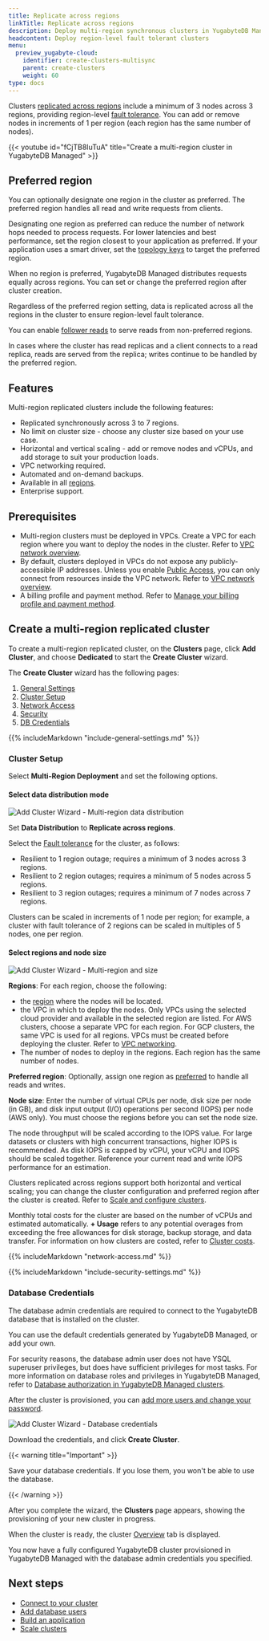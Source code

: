 ```yaml
---
title: Replicate across regions
linkTitle: Replicate across regions
description: Deploy multi-region synchronous clusters in YugabyteDB Managed.
headcontent: Deploy region-level fault tolerant clusters
menu:
  preview_yugabyte-cloud:
    identifier: create-clusters-multisync
    parent: create-clusters
    weight: 60
type: docs
---
```


Clusters [replicated across regions](../../create-clusters-topology/#replicate-across-regions) include a minimum of 3 nodes across 3 regions, providing region-level [fault tolerance](../../create-clusters-overview/#fault-tolerance). You can add or remove nodes in increments of 1 per region (each region has the same number of nodes).

{{< youtube id="fCjTB8IuTuA" title="Create a multi-region cluster in YugabyteDB Managed" >}}

## Preferred region

You can optionally designate one region in the cluster as preferred. The preferred region handles all read and write requests from clients.

Designating one region as preferred can reduce the number of network hops needed to process requests. For lower latencies and best performance, set the region closest to your application as preferred. If your application uses a smart driver, set the [topology keys](../../../../drivers-orms/smart-drivers/#topology-aware-connection-load-balancing) to target the preferred region.

When no region is preferred, YugabyteDB Managed distributes requests equally across regions. You can set or change the preferred region after cluster creation.

Regardless of the preferred region setting, data is replicated across all the regions in the cluster to ensure region-level fault tolerance.

You can enable [follower reads](../../../../explore/ysql-language-features/going-beyond-sql/follower-reads-ysql/) to serve reads from non-preferred regions.

In cases where the cluster has read replicas and a client connects to a read replica, reads are served from the replica; writes continue to be handled by the preferred region.

## Features

Multi-region replicated clusters include the following features:

- Replicated synchronously across 3 to 7 regions.
- No limit on cluster size - choose any cluster size based on your use case.
- Horizontal and vertical scaling - add or remove nodes and vCPUs, and add storage to suit your production loads.
- VPC networking required.
- Automated and on-demand backups.
- Available in all [regions](../../create-clusters-overview/#cloud-provider-regions).
- Enterprise support.

## Prerequisites

- Multi-region clusters must be deployed in VPCs. Create a VPC for each region where you want to deploy the nodes in the cluster. Refer to [VPC network overview](../../cloud-vpcs/cloud-vpc-intro/).
- By default, clusters deployed in VPCs do not expose any publicly-accessible IP addresses. Unless you enable [Public Access](../../../cloud-secure-clusters/add-connections/), you can only connect from resources inside the VPC network. Refer to [VPC network overview](../../cloud-vpcs/).
- A billing profile and payment method. Refer to [Manage your billing profile and payment method](../../../cloud-admin/cloud-billing-profile/).

## Create a multi-region replicated cluster

To create a multi-region replicated cluster, on the **Clusters** page, click **Add Cluster**, and choose **Dedicated** to start the **Create Cluster** wizard.

The **Create Cluster** wizard has the following pages:

1. [General Settings](#general-settings)
1. [Cluster Setup](#cluster-setup)
1. [Network Access](#network-access)
1. [Security](#security)
1. [DB Credentials](#database-credentials)

{{% includeMarkdown "include-general-settings.md" %}}

### Cluster Setup

Select **Multi-Region Deployment** and set the following options.

#### Select data distribution mode

![Add Cluster Wizard - Multi-region data distribution](/images/yb-cloud/cloud-addcluster-multisync-data.png)

Set **Data Distribution** to **Replicate across regions**.

Select the [Fault tolerance](../../create-clusters-overview/#fault-tolerance) for the cluster, as follows:

- Resilient to 1 region outage; requires a minimum of 3 nodes across 3 regions.
- Resilient to 2 region outages; requires a minimum of 5 nodes across 5 regions.
- Resilient to 3 region outages; requires a minimum of 7 nodes across 7 regions.

Clusters can be scaled in increments of 1 node per region; for example, a cluster with fault tolerance of 2 regions can be scaled in multiples of 5 nodes, one per region.

#### Select regions and node size

![Add Cluster Wizard - Multi-region and size](/images/yb-cloud/cloud-addcluster-multisync.png)

**Regions**: For each region, choose the following:

- the [region](../../create-clusters-overview/#cloud-provider-regions) where the nodes will be located.
- the VPC in which to deploy the nodes. Only VPCs using the selected cloud provider and available in the selected region are listed. For AWS clusters, choose a separate VPC for each region. For GCP clusters, the same VPC is used for all regions. VPCs must be created before deploying the cluster. Refer to [VPC networking](../../cloud-vpcs/).
- The number of nodes to deploy in the regions. Each region has the same number of nodes.

**Preferred region**: Optionally, assign one region as [preferred](#preferred-region) to handle all reads and writes.

**Node size**: Enter the number of virtual CPUs per node, disk size per node (in GB), and disk input output (I/O) operations per second (IOPS) per node (AWS only). You must choose the regions before you can set the node size.

The node throughput will be scaled according to the IOPS value. For large datasets or clusters with high concurrent transactions, higher IOPS is recommended. As disk IOPS is capped by vCPU, your vCPU and IOPS should be scaled together. Reference your current read and write IOPS performance for an estimation.

Clusters replicated across regions support both horizontal and vertical scaling; you can change the cluster configuration and preferred region after the cluster is created. Refer to [Scale and configure clusters](../../../cloud-clusters/configure-clusters#infrastructure).

Monthly total costs for the cluster are based on the number of vCPUs and estimated automatically. **+ Usage** refers to any potential overages from exceeding the free allowances for disk storage, backup storage, and data transfer. For information on how clusters are costed, refer to [Cluster costs](../../../cloud-admin/cloud-billing-costs/).

{{% includeMarkdown "network-access.md" %}}

{{% includeMarkdown "include-security-settings.md" %}}

### Database Credentials

The database admin credentials are required to connect to the YugabyteDB database that is installed on the cluster.

You can use the default credentials generated by YugabyteDB Managed, or add your own.

For security reasons, the database admin user does not have YSQL superuser privileges, but does have sufficient privileges for most tasks. For more information on database roles and privileges in YugabyteDB Managed, refer to [Database authorization in YugabyteDB Managed clusters](../../../cloud-secure-clusters/cloud-users/).

After the cluster is provisioned, you can [add more users and change your password](../../../cloud-secure-clusters/add-users/).

![Add Cluster Wizard - Database credentials](/images/yb-cloud/cloud-addcluster-admin.png)

Download the credentials, and click **Create Cluster**.

{{< warning title="Important" >}}

Save your database credentials. If you lose them, you won't be able to use the database.

{{< /warning >}}

After you complete the wizard, the **Clusters** page appears, showing the provisioning of your new cluster in progress.

When the cluster is ready, the cluster [Overview](../../../cloud-monitor/overview/) tab is displayed.

You now have a fully configured YugabyteDB cluster provisioned in YugabyteDB Managed with the database admin credentials you specified.

## Next steps

- [Connect to your cluster](../../../cloud-connect/)
- [Add database users](../../../cloud-secure-clusters/add-users/)
- [Build an application](../../../../tutorials/build-apps/)
- [Scale clusters](../../../cloud-clusters/configure-clusters/#replicate-across-regions-clusters)
